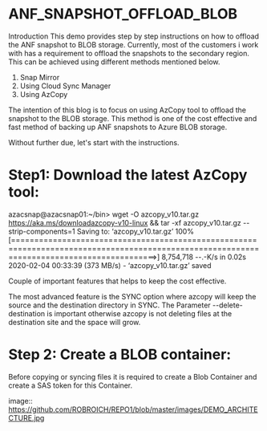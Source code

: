 # ANF_SNAPSHOT_OFFLOAD_BLOB

Introduction
This demo provides step by step instructions on how to offload the ANF snapshot to BLOB storage. Currently, most of the customers i work with has a requirement to offload the snapshots to the secondary region. This can be achieved using different methods mentioned below.

  1. Snap Mirror
  2. Using Cloud Sync Manager
  3. Using AzCopy

The intention of this blog is to focus on using AzCopy tool to offload the snapshot to the BLOB storage. This method is one of the cost effective and fast method of backing up ANF snapshots to Azure BLOB storage.

Without further due, let's start with the instructions.

# Step1: Download the latest AzCopy tool:

azacsnap@azacsnap01:~/bin> wget -O azcopy_v10.tar.gz https://aka.ms/downloadazcopy-v10-linux && tar -xf azcopy_v10.tar.gz --strip-components=1
Saving to: ‘azcopy_v10.tar.gz’
100%[===========================================================================================================================================>] 8,754,718 --.-K/s in 0.02s
2020-02-04 00:33:39 (373 MB/s) - ‘azcopy_v10.tar.gz’ saved

Couple of important features that helps to keep the cost effective. 

The most advanced feature is the SYNC option where azcopy will keep the source and the destination directory in SYNC. The Parameter --delete-destination is important otherwise azcopy is not deleting files at the destination site and the space will grow.

# Step 2: Create a BLOB container:

Before copying or syncing files it is required to create a Blob Container and create a SAS token for this Container.

image:: https://github.com/ROBROICH/REPO1/blob/master/images/DEMO_ARCHITECTURE.jpg
